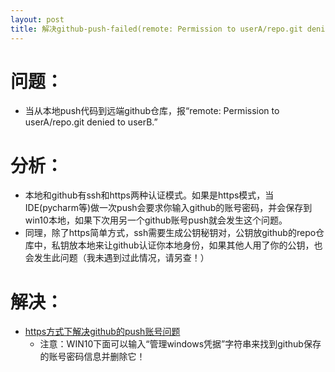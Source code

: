 ```yaml
---
layout: post
title: 解决github-push-failed(remote: Permission to userA/repo.git denied to userB)
---
```


# 问题：
* 当从本地push代码到远端github仓库，报“remote: Permission to userA/repo.git denied to userB.”

# 分析：
* 本地和github有ssh和https两种认证模式。如果是https模式，当IDE(pycharm等)做一次push会要求你输入github的账号密码，并会保存到win10本地，如果下次用另一个github账号push就会发生这个问题。
* 同理，除了https简单方式，ssh需要生成公钥秘钥对，公钥放github的repo仓库中，私钥放本地来让github认证你本地身份，如果其他人用了你的公钥，也会发生此问题（我未遇到过此情况，请另查！）

# 解决：
* [https方式下解决github的push账号问题](http://blog.csdn.net/klxh2009/article/details/76019742)
  * 注意：WIN10下面可以输入“管理windows凭据”字符串来找到github保存的账号密码信息并删除它！



